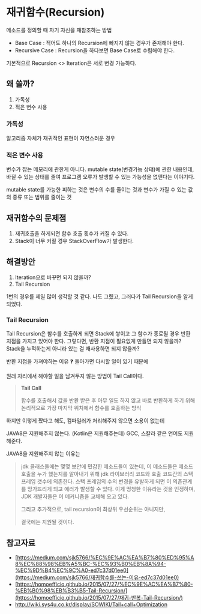 # 재귀함수(Recursion)

메소드를 정의할 때 자기 자신을 재참조하는 방법

- Base Case : 적어도 하나의 Recursion에 빠지지 않는 경우가 존재해야 한다.
- Recursive Case : Recursion을 하다보면 Base Case로 수렴해야 한다.

기본적으로 Recursion <> Iteration은 서로 변경 가능하다.



## 왜 쓸까?

1. 가독성
2. 적은 변수 사용



### 가독성

알고리즘 자체가 재귀적인 표현이 자연스러운 경우



### 적은 변수 사용

변수가 잡는 메모리에 관한게 아니다. mutable state(변경가능 상턔)에 관한 내용인데, 바뀔 수 있는 상태를 줄여 프로그램 오류가 발생할 수 있는 가능성을 없앤다는 이야기다.

mutable state를 가능한 피하는 것은 변수의 수를 줄이는 것과 변수가 가질 수 있는 값의 종류 또는 범위를 줄이는 것



## 재귀함수의 문제점

1. 재귀호출을 하게되면 함수 호출 횟수가 커질 수 있다.
2. Stack이 너무 커질 경우 StackOverFlow가 발생한다.



## 해결방안

1. Iteration으로 바꾸면 되지 않을까?
2. Tail Recursion

1번의 경우를 제일 많이 생각할 것 같다. 나도 그럤고, 그러다가 Tail Recursion을 알게되었다.

### Tail Recursion

Tail Recursion은 함수를 호출하게 되면 Stack에 쌓이고 그 함수가 종료될 경우 반환 지점을 가지고 있어야 한다. 그렇다면, 반환 지점이 필요없게 만들면 되지 않을까? Stack을 누적하는게 아니라 있는 걸 재사용하면 되지 않을까?

반환 지점을 가져야하는 이유 :question:   돌아가면 다시할 일이 있기 때문에

원래 자리에서 해야할 일을 남겨두지 않는 방법이 Tail Call이다.

> **Tail Call**
>
> 함수를 호출해서 값을 반환 받은 후 아무 일도 하지 않고 바로 반환하게 하기 위해 논리적으로 가장 마지막 위치에서 함수를 호출하는 방식



하지만 이렇게 짰다고 해도, 컴파일러가 처리해주지 않으면 소용이 없는데

 JAVA8은 지원해주지 않는다. (Kotlin은 지원해주는데) GCC, 스칼라 같은 언어도 지원해준다.

JAVA8을 지원해주지 않는 이유는 

> jdk 클래스들에는 몇몇 보안에 민감한 메소드들이 있는데, 이 메소드들은 메소드 호출을 누가 했는지를 알아내기 위해 jdk 라이브러리 코드와 호출 코드간의 스택 프레임 갯수에 의존한다. 스택 프레임의 수의 변경을 유발하게 되면 이 의존관계를 망가뜨리게 되고 에러가 발생할 수 있다. 이게 멍청한 이유라는 것을 인정하며, JDK 개발자들은 이 메커니즘을 교체해 오고 있다.
>
> 그리고 추가적으로, tail recursion이 최상위 우선순위는 아니지만,
>
> 결국에는 지원될 것이다.
>
> 

## 참고자료

-  [https://medium.com/sjk5766/%EC%9E%AC%EA%B7%80%ED%95%A8%EC%88%98%EB%A5%BC-%EC%93%B0%EB%8A%94-%EC%9D%B4%EC%9C%A0-ed7c37d01ee0](https://medium.com/sjk5766/재귀함수를-쓰는-이유-ed7c37d01ee0) 
-  [https://homoefficio.github.io/2015/07/27/%EC%9E%AC%EA%B7%80-%EB%B0%98%EB%B3%B5-Tail-Recursion/](https://homoefficio.github.io/2015/07/27/재귀-반복-Tail-Recursion/) 
-  http://wiki.sys4u.co.kr/display/SOWIKI/Tail+call+Optimization 
